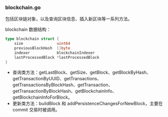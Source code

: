 ### blockchain.go

包括区块链对象，以及查询区块信息、插入新区块等一系列方法。

blockchain 数据结构：

```go
type blockchain struct {
	size               uint64
	previousBlockHash  []byte
	indexer            blockchainIndexer
	lastProcessedBlock *lastProcessedBlock
}
```

* 查询类方法：getLastBlock、getSize、getBlock、getBlockByHash、getTransactionByUUID、getTransactions、getTransactionsByBlockHash、getTransaction、getTransactionByBlockHash、getBlockchainInfo、getBlockchainInfoForBlock。
* 更新类方法：buildBlock 和 addPersistenceChangesForNewBlock，主要在 commit 交易时被调用。